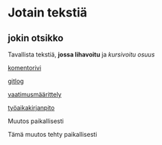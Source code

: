 # Jotain tekstiä
## jokin otsikko
Tavallista tekstiä, **jossa lihavoitu** ja *kursivoitu osuus*

[komentorivi](laskarit/viikko1/komentorivi.txt)

[gitlog](laskarit/viikko1/gitlog.txt)

[vaatimusmäärittely](dokumentaatio/vaatimusmaarittely.md)

[työaikakirjanpito](dokumentaatio/tuntikirjanpito.md)

Muutos paikallisesti

Tämä muutos tehty paikallisesti
